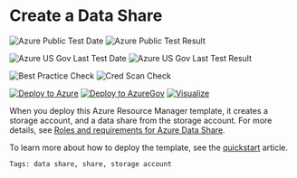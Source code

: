 # Create a Data Share

![Azure Public Test Date](https://azurequickstartsservice.blob.core.windows.net/badges/101-data-share-share-storage-account/PublicLastTestDate.svg)
![Azure Public Test Result](https://azurequickstartsservice.blob.core.windows.net/badges/101-data-share-share-storage-account/PublicDeployment.svg)

![Azure US Gov Last Test Date](https://azurequickstartsservice.blob.core.windows.net/badges/101-data-share-share-storage-account/FairfaxLastTestDate.svg)
![Azure US Gov Last Test Result](https://azurequickstartsservice.blob.core.windows.net/badges/101-data-share-share-storage-account/FairfaxDeployment.svg)

![Best Practice Check](https://azurequickstartsservice.blob.core.windows.net/badges/101-data-share-share-storage-account/BestPracticeResult.svg)
![Cred Scan Check](https://azurequickstartsservice.blob.core.windows.net/badges/101-data-share-share-storage-account/CredScanResult.svg)

[![Deploy to Azure](https://raw.githubusercontent.com/fathym-it/azure-quickstart-templates/master/1-CONTRIBUTION-GUIDE/images/deploytoazure.svg?sanitize=true)](https://portal.azure.com/#create/Microsoft.Template/uri/https%3A%2F%2Fraw.githubusercontent.com%2Ffathym-it%2Fazure-quickstart-templates%2Fmaster%2F101-data-share-share-storage-account%2Fazuredeploy.json)
[![Deploy to AzureGov](https://raw.githubusercontent.com/fathym-it/azure-quickstart-templates/master/1-CONTRIBUTION-GUIDE/images/deploytoazuregov.svg?sanitize=true)](https://portal.azure.us/#create/Microsoft.Template/uri/https%3A%2F%2Fraw.githubusercontent.com%2Ffathym-it%2Fazure-quickstart-templates%2Fmaster%2F101-data-share-share-storage-account%2Fazuredeploy.json)
[![Visualize](https://raw.githubusercontent.com/fathym-it/azure-quickstart-templates/master/1-CONTRIBUTION-GUIDE/images/visualizebutton.svg?sanitize=true)](http://armviz.io/#/?load=https%3A%2F%2Fraw.githubusercontent.com%2Ffathym-it%2Fazure-quickstart-templates%2Fmaster%2F101-data-share-share-storage-account%2Fazuredeploy.json)

When you deploy this Azure Resource Manager template, it creates a storage account, and a data share from the storage account. For more details, see [Roles and requirements for Azure Data Share](https://docs.microsoft.com/azure/data-share/concepts-roles-permissions#roles-and-requirements).

To learn more about how to deploy the template, see the [quickstart](https://docs.microsoft.com/azure/data-share/share-your-data-arm) article.

`Tags: data share, share, storage account`
